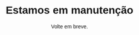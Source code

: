 <!DOCTYPE html>
<html lang="pt-br">
<head>
  <meta charset="UTF-8">
  <meta name="viewport" content="width=device-width, initial-scale=1.0">
</head>
<body style="display: flex; justify-content: center; align-items: center; height: 100vh; font-family: sans-serif; text-align: center;">
  <div>
    <h1>Estamos em manutenção</h1>
    <p>Volte em breve.</p>
  </div>
</body>
</html>
